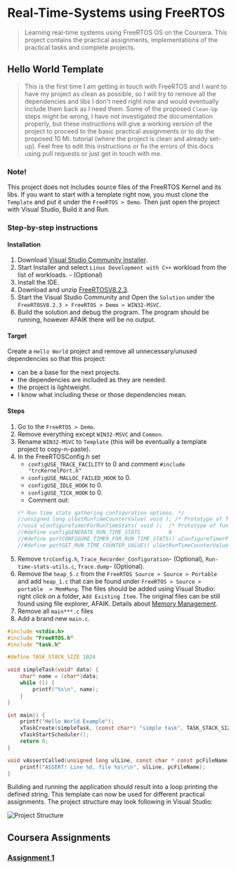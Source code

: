 # Real-Time-Systems using FreeRTOS
> Learning real-time systems using FreeRTOS OS on the Coursera. This project contains the practical assignments, implementations of the practical tasks and complete projects.

## Hello World Template
> This is the first time I am getting in touch with FreeRTOS and I want to have my project as clean as possible, so I will try to remove all the dependencies and libs I don't need right now and would eventually include them back as I need them. Some of the proposed `Clean-Up` steps might be wrong, I have not investigated the documentation properly, but these instructions will give a working version of the project to proceed to the basic practical assignments or to do the proposed 10 Mi. tutorial (where the project is clean and already set-up). Feel free to edit this instructions or fix the errors of this docs using pull requests or just get in touch with me. 

### Note!
This project does not includes source files of the FreeRTOS Kernel and its libs. If you want to start with a template right now, you must clone the `Template` and put it under the `FreeRTOS > Demo`. Then just open the project with Visual Studio, Build it and Run.

### Step-by-step instructions

#### Installation
1. Download [Visual Studio Community Installer](https://www.visualstudio.com/de/vs/community/).
2. Start Installer and select `Linux Development with C++` workload from the list of workloads. - (Optional)
3. Install the IDE.
4. Download and unzip [FreeRTOSV8.2.3](https://www.it.abo.fi/coursera/RTS/FreeRTOSV8.2.3.zip).
5. Start the Visual Studio Community and Open the `Solution` under the `FreeRTOSV8.2.3 > FreeRTOS > Demo > WIN32-MSVC`.
6. Build the solution and debug the program.
The program should be running, however AFAIK there will be no output.

#### Target
Create a `Hello World` project and remove all unnecessary/unused dependencies so that this project:
* can be a base for the next projects.
* the dependencies are included as they are needed.
* the project is lightweight.
* I know what including these or those dependencies mean.

#### Steps
1. Go to the `FreeRTOS > Demo`.
2. Remove everything except `WIN32-MSVC` and `Common`.
3. Rename `WIN32-MSVC` to `Template` (this will be eventually a template project to copy-n-paste).
4. In the FreeRTOSConfig.h set 
	* `configUSE_TRACE_FACILITY` to 0 and comment `#include "trcKernelPort.h"`
	* `configUSE_MALLOC_FAILED_HOOK` to 0.
	* `configUSE_IDLE_HOOK`	to 0.
	* `configUSE_TICK_HOOK` to 0.
	* Comment out:
	```c
	/* Run time stats gathering configuration options. */
	//unsigned long ulGetRunTimeCounterValue( void ); /* Prototype of function that returns run time counter. */
	//void vConfigureTimerForRunTimeStats( void );	/* Prototype of function that initialises the run time counter. */
	//#define configGENERATE_RUN_TIME_STATS			0
	//#define portCONFIGURE_TIMER_FOR_RUN_TIME_STATS() vConfigureTimerForRunTimeStats()
	//#define portGET_RUN_TIME_COUNTER_VALUE() ulGetRunTimeCounterValue()
	``` 
5. Remove `trcConfig.h`, `Trace_Recorder_Configuration`- (Optional), `Run-time-stats-utils.c`, `Trace.dump`- (Optional).
6. Remove the `heap_5.c` from the `FreeRTOS Source > Source > Portable` and add `heap_1.c` that can be found under `FreeRTOS > Source > portable  > MemMang`. The files should be added using Visual Studio: right click on a folder, `Add Existing Item`. The original files can be still found using file explorer, AFAIK.
Details about [Memory Management](https://www.freertos.org/a00111.html).
7. Remove all `main***.c` files
7. Add a brand new `main.c`.
```c
#include <stdio.h>
#include "FreeRTOS.h"
#include "task.h"

#define TASK_STACK_SIZE 1024

void simpleTask(void* data) {
	char* name = (char*)data;
	while (1) {
		printf("%s\n", name);
	}
}

int main() {
	printf("Hello World Example");
	xTaskCreate(simpleTask, (const char*) "simple task", TASK_STACK_SIZE, "This is my simple task", 1, NULL);
	vTaskStartScheduler();
	return 0;
}

void vAssertCalled(unsigned long ulLine, const char * const pcFileName){
	printf("ASSERT! Line %d, file %s\r\n", ulLine, pcFileName);
}
```
Building and running the application should result into a loop printing the defined string.
This template can now be used for different practical assignments.
The project structure may look following in Visual Studio: 

 ![Project Structure](images/structure.PNG)

## Coursera Assignments
### [Assignment 1](FreeRTOS/Demo/Assignment1)
